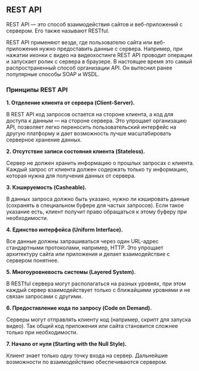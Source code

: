 ## REST API
REST API — это способ взаимодействия сайтов и веб-приложений с сервером. Его также называют RESTful.

REST API применяют везде, где пользователю сайта или веб-приложения нужно предоставить данные с сервера. Например, при нажатии иконки с видео на видеохостинге REST API проводит операции и запускает ролик с сервера в браузере. В настоящее время это самый распространенный способ организации API. Он вытеснил ранее популярные способы SOAP и WSDL.
### Принципы REST API
**1. Отделение клиента от сервера (Client-Server).** 

В REST API код запросов остается на стороне клиента, а код для доступа к данным — на стороне сервера. Это упрощает организацию API, позволяет легко переносить пользовательский интерфейс на другую платформу и дает возможность лучше масштабировать серверное хранение данных.

**2. Отсутствие записи состояния клиента (Stateless).** 

Сервер не должен хранить информацию о прошлых запросах с клиента. Каждый запрос от клиента должен содержать только ту информацию, которая нужна для получения данных от сервера.

**3. Кэшируемость (Casheable).** 

В данных запроса должно быть указано, нужно ли кэшировать данные (сохранять в специальном буфере для частых запросов). Если такое указание есть, клиент получит право обращаться к этому буферу при необходимости.

**4. Единство интерфейса (Uniform Interface).** 

Все данные должны запрашиваться через один URL-адрес стандартными протоколами, например, HTTP. Это упрощает архитектуру сайта или приложения и делает взаимодействие с сервером понятнее.

**5. Многоуровневость системы (Layered System).** 

В RESTful сервера могут располагаться на разных уровнях, при этом каждый сервер взаимодействует только с ближайшими уровнями и не связан запросами с другими.

**6. Предоставление кода по запросу (Code on Demand).** 

Серверы могут отправлять клиенту код (например, скрипт для запуска видео). Так общий код приложения или сайта становится сложнее только при необходимости.

**7. Начало от нуля (Starting with the Null Style).** 

Клиент знает только одну точку входа на сервер. Дальнейшие возможности по взаимодействию обеспечиваются сервером.

